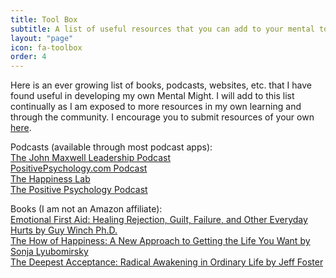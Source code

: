 ```yaml
---
title: Tool Box
subtitle: A list of useful resources that you can add to your mental toolbox
layout: "page"
icon: fa-toolbox
order: 4
---
```


Here is an ever growing list of books, podcasts, websites, etc. that I have found useful in developing my own Mental Might. I will add to this list continually as I am exposed to more resources in my own learning and through the community. I encourage you to submit resources of your own <a href="https://mentalmight.github.io/#contact">here</a>.

Podcasts (available through most podcast apps):<br>
<a href="https://johnmaxwellleadershippodcast.com/">The John Maxwell Leadership Podcast</a><br>
<a href="https://positivepsychology.com/?s=podcast">PositivePsychology.com Podcast</a><br>
<a href="https://www.happinesslab.fm/">The Happiness Lab</a><br>
<a href="http://strengthsphoenix.com/listen">The Positive Psychology Podcast</a><br>

Books (I am not an Amazon affiliate):<br>
<a href ="https://www.amazon.com/dp/0142181072/?coliid=ICTO2L4JXMN4W&colid=17VFBIT1OQQCO&psc=1&ref_=lv_ov_lig_dp_it">Emotional First Aid: Healing Rejection, Guilt, Failure, and Other Everyday Hurts by Guy Winch Ph.D.</a><br>
<a href="https://www.amazon.com/dp/0143114956/?coliid=I1UNI51H6PD8Y7&colid=17VFBIT1OQQCO&psc=1&ref_=lv_ov_lig_dp_it">The How of Happiness: A New Approach to Getting the Life You Want by Sonja Lyubomirsky</a><br>
<a href="https://www.amazon.com/dp/1622038657/?coliid=IZW49DTHEXXNY&colid=17VFBIT1OQQCO&psc=1&ref_=lv_ov_lig_dp_it">The Deepest Acceptance: Radical Awakening in Ordinary Life by Jeff Foster</a>
